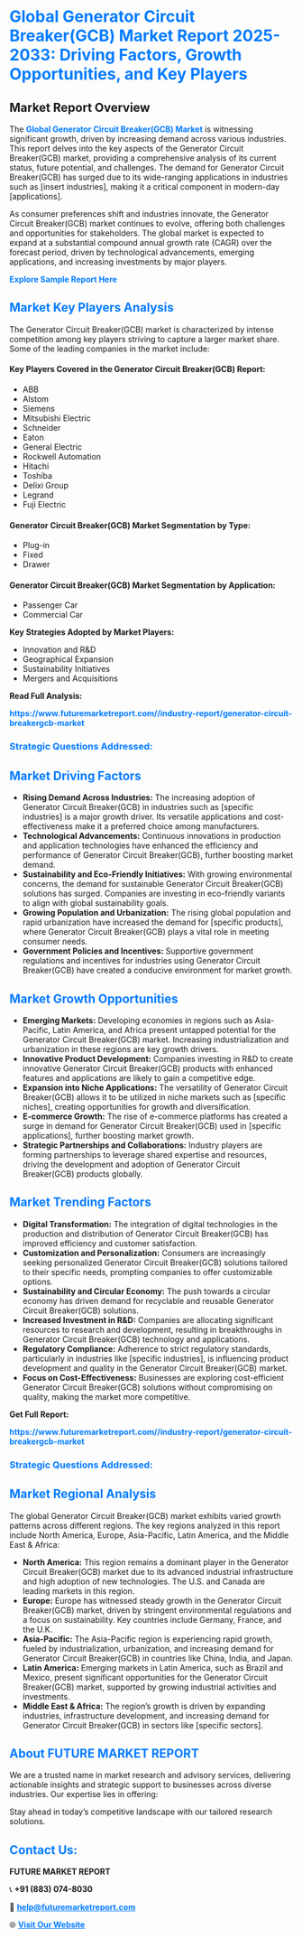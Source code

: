 <h1 style="color: #007BFF;">Global Generator Circuit Breaker(GCB) Market Report 2025-2033: Driving Factors, Growth Opportunities, and Key Players</h1>

<section id="overview">
<h2>Market Report Overview</h2>
<p>The <a href="https://www.futuremarketreport.com//industry-report/generator-circuit-breakergcb-market" style="color: #007BFF; text-decoration: none;"><strong>Global Generator Circuit Breaker(GCB) Market</strong></a> is witnessing significant growth, driven by increasing demand across various industries. This report delves into the key aspects of the Generator Circuit Breaker(GCB) market, providing a comprehensive analysis of its current status, future potential, and challenges. The demand for Generator Circuit Breaker(GCB) has surged due to its wide-ranging applications in industries such as [insert industries], making it a critical component in modern-day [applications].</p>
<p>As consumer preferences shift and industries innovate, the Generator Circuit Breaker(GCB) market continues to evolve, offering both challenges and opportunities for stakeholders. The global market is expected to expand at a substantial compound annual growth rate (CAGR) over the forecast period, driven by technological advancements, emerging applications, and increasing investments by major players.</p>
</section>

<section id="overview">
<p><a href="https://www.futuremarketreport.com//request-sample/reportId=54990" style="color: #007BFF; text-decoration: none;"><strong>Explore Sample Report Here</strong></a></p>
</section>

<section id="key-players">
<h2 style="color: #007BFF;">Market Key Players Analysis</h2>
<p>The Generator Circuit Breaker(GCB) market is characterized by intense competition among key players striving to capture a larger market share. Some of the leading companies in the market include:</p>
<h4>Key Players Covered in the Generator Circuit Breaker(GCB) Report:</h4>
<ul><li>ABB</li><li>Alstom</li><li>Siemens</li><li>Mitsubishi Electric</li><li>Schneider</li><li>Eaton</li><li>General Electric</li><li>Rockwell Automation</li><li>Hitachi</li><li>Toshiba</li><li>Delixi Group</li><li>Legrand</li><li>Fuji Electric</li></ul>
<h4>Generator Circuit Breaker(GCB) Market Segmentation by Type:</h4>
<ul><li>Plug-in</li><li>Fixed</li><li>Drawer</li></ul>

<h4>Generator Circuit Breaker(GCB) Market Segmentation by Application:</h4>
<ul><li>Passenger Car</li><li>Commercial Car</li></ul>
<p><strong>Key Strategies Adopted by Market Players:</strong></p>
<ul>
<li>Innovation and R&D</li>
<li>Geographical Expansion</li>
<li>Sustainability Initiatives</li>
<li>Mergers and Acquisitions</li>
</ul>
</section>

<section>
<p><strong>Read Full Analysis: </strong></p><a href="https://www.futuremarketreport.com//industry-report/generator-circuit-breakergcb-market" style="color: #007BFF; text-decoration: none;"><strong>https://www.futuremarketreport.com//industry-report/generator-circuit-breakergcb-market</strong></a>
<h3 style="color: #007BFF;">Strategic Questions Addressed:</h3>
</section>

<section id="driving-factors">
<h2 style="color: #007BFF;">Market Driving Factors</h2>
<ul>
<li><strong>Rising Demand Across Industries:</strong> The increasing adoption of Generator Circuit Breaker(GCB) in industries such as [specific industries] is a major growth driver. Its versatile applications and cost-effectiveness make it a preferred choice among manufacturers.</li>
<li><strong>Technological Advancements:</strong> Continuous innovations in production and application technologies have enhanced the efficiency and performance of Generator Circuit Breaker(GCB), further boosting market demand.</li>
<li><strong>Sustainability and Eco-Friendly Initiatives:</strong> With growing environmental concerns, the demand for sustainable Generator Circuit Breaker(GCB) solutions has surged. Companies are investing in eco-friendly variants to align with global sustainability goals.</li>
<li><strong>Growing Population and Urbanization:</strong> The rising global population and rapid urbanization have increased the demand for [specific products], where Generator Circuit Breaker(GCB) plays a vital role in meeting consumer needs.</li>
<li><strong>Government Policies and Incentives:</strong> Supportive government regulations and incentives for industries using Generator Circuit Breaker(GCB) have created a conducive environment for market growth.</li>
</ul>
</section>

<section id="growth-opportunities">
<h2 style="color: #007BFF;">Market Growth Opportunities</h2>
<ul>
<li><strong>Emerging Markets:</strong> Developing economies in regions such as Asia-Pacific, Latin America, and Africa present untapped potential for the Generator Circuit Breaker(GCB) market. Increasing industrialization and urbanization in these regions are key growth drivers.</li>
<li><strong>Innovative Product Development:</strong> Companies investing in R&D to create innovative Generator Circuit Breaker(GCB) products with enhanced features and applications are likely to gain a competitive edge.</li>
<li><strong>Expansion into Niche Applications:</strong> The versatility of Generator Circuit Breaker(GCB) allows it to be utilized in niche markets such as [specific niches], creating opportunities for growth and diversification.</li>
<li><strong>E-commerce Growth:</strong> The rise of e-commerce platforms has created a surge in demand for Generator Circuit Breaker(GCB) used in [specific applications], further boosting market growth.</li>
<li><strong>Strategic Partnerships and Collaborations:</strong> Industry players are forming partnerships to leverage shared expertise and resources, driving the development and adoption of Generator Circuit Breaker(GCB) products globally.</li>
</ul>
</section>

<section id="trending-factors">
<h2 style="color: #007BFF;">Market Trending Factors</h2>
<ul>
<li><strong>Digital Transformation:</strong> The integration of digital technologies in the production and distribution of Generator Circuit Breaker(GCB) has improved efficiency and customer satisfaction.</li>
<li><strong>Customization and Personalization:</strong> Consumers are increasingly seeking personalized Generator Circuit Breaker(GCB) solutions tailored to their specific needs, prompting companies to offer customizable options.</li>
<li><strong>Sustainability and Circular Economy:</strong> The push towards a circular economy has driven demand for recyclable and reusable Generator Circuit Breaker(GCB) solutions.</li>
<li><strong>Increased Investment in R&D:</strong> Companies are allocating significant resources to research and development, resulting in breakthroughs in Generator Circuit Breaker(GCB) technology and applications.</li>
<li><strong>Regulatory Compliance:</strong> Adherence to strict regulatory standards, particularly in industries like [specific industries], is influencing product development and quality in the Generator Circuit Breaker(GCB) market.</li>
<li><strong>Focus on Cost-Effectiveness:</strong> Businesses are exploring cost-efficient Generator Circuit Breaker(GCB) solutions without compromising on quality, making the market more competitive.</li>
</ul>
</section>

<section>
<p><strong>Get Full Report: </strong></p><a href="https://www.futuremarketreport.com//industry-report/generator-circuit-breakergcb-market" style="color: #007BFF; text-decoration: none;"><strong>https://www.futuremarketreport.com//industry-report/generator-circuit-breakergcb-market</strong></a>
<h3 style="color: #007BFF;">Strategic Questions Addressed:</h3>
</section>


<section id="regional-analysis">
<h2 style="color: #007BFF;">Market Regional Analysis</h2>
<p>The global Generator Circuit Breaker(GCB) market exhibits varied growth patterns across different regions. The key regions analyzed in this report include North America, Europe, Asia-Pacific, Latin America, and the Middle East & Africa:</p>
<ul>
<li><strong>North America:</strong> This region remains a dominant player in the Generator Circuit Breaker(GCB) market due to its advanced industrial infrastructure and high adoption of new technologies. The U.S. and Canada are leading markets in this region.</li>
<li><strong>Europe:</strong> Europe has witnessed steady growth in the Generator Circuit Breaker(GCB) market, driven by stringent environmental regulations and a focus on sustainability. Key countries include Germany, France, and the U.K.</li>
<li><strong>Asia-Pacific:</strong> The Asia-Pacific region is experiencing rapid growth, fueled by industrialization, urbanization, and increasing demand for Generator Circuit Breaker(GCB) in countries like China, India, and Japan.</li>
<li><strong>Latin America:</strong> Emerging markets in Latin America, such as Brazil and Mexico, present significant opportunities for the Generator Circuit Breaker(GCB) market, supported by growing industrial activities and investments.</li>
<li><strong>Middle East & Africa:</strong> The region’s growth is driven by expanding industries, infrastructure development, and increasing demand for Generator Circuit Breaker(GCB) in sectors like [specific sectors].</li>
</ul>
</section>

<footer>
<h2 style="color: #007BFF;">About FUTURE MARKET REPORT</h2>
<p>We are a trusted name in market research and advisory services, delivering actionable insights and strategic support to businesses across diverse industries. Our expertise lies in offering:</p>

<p>Stay ahead in today’s competitive landscape with our tailored research solutions.</p>

<h2 style="color: #007BFF;">Contact Us:</h2>
<p><strong>FUTURE MARKET REPORT</strong></p>
<p>📞 <strong>+91 (883) 074-8030</strong></p>
<p>📧 <strong><a href="mailto:help@futuremarketreport.com" style="color: #007BFF;">help@futuremarketreport.com</a></strong></p>
<p>🌐 <strong><a href="https://www.futuremarketreport.com/" style="color: #007BFF;">Visit Our Website</a></strong></p>
</footer>